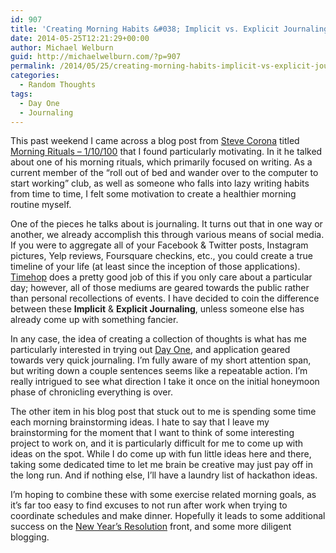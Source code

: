 ```yaml
---
id: 907
title: 'Creating Morning Habits &#038; Implicit vs. Explicit Journaling'
date: 2014-05-25T12:21:29+00:00
author: Michael Welburn
guid: http://michaelwelburn.com/?p=907
permalink: /2014/05/25/creating-morning-habits-implicit-vs-explicit-journaling/
categories:
  - Random Thoughts
tags:
  - Day One
  - Journaling
---
```

This past weekend I came across a blog post from <a title="@stevencorona" href="https://twitter.com/stevencorona" target="_blank">Steve Corona</a> titled <a title="Morning Rituals - 1/10/100" href="http://stevecorona.com/morning-rituals-1-10-1000/" target="_blank">Morning Rituals &#8211; 1/10/100</a> that I found particularly motivating. In it he talked about one of his morning rituals, which primarily focused on writing. As a current member of the &#8220;roll out of bed and wander over to the computer to start working&#8221; club, as well as someone who falls into lazy writing habits from time to time, I felt some motivation to create a healthier morning routine myself.

<!--more-->

One of the pieces he talks about is journaling. It turns out that in one way or another, we already accomplish this through various means of social media. If you were to aggregate all of your Facebook & Twitter posts, Instagram pictures, Yelp reviews, Foursquare checkins, etc., you could create a true timeline of your life (at least since the inception of those applications). <a title="Timehop" href="http://timehop.com/" target="_blank">Timehop</a> does a pretty good job of this if you only care about a particular day; however, all of those mediums are geared towards the public rather than personal recollections of events. I have decided to coin the difference between these **Implicit** & **Explicit Journaling**, unless someone else has already come up with something fancier.

In any case, the idea of creating a collection of thoughts is what has me particularly interested in trying out <a title="Day One" href="http://dayoneapp.com/" target="_blank">Day One</a>, and application geared towards very quick journaling. I&#8217;m fully aware of my short attention span, but writing down a couple sentences seems like a repeatable action. I&#8217;m really intrigued to see what direction I take it once on the initial honeymoon phase of chronicling everything is over.

The other item in his blog post that stuck out to me is spending some time each morning brainstorming ideas. I hate to say that I leave my brainstorming for the moment that I want to think of some interesting project to work on, and it is particularly difficult for me to come up with ideas on the spot. While I do come up with fun little ideas here and there, taking some dedicated time to let me brain be creative may just pay off in the long run. And if nothing else, I&#8217;ll have a laundry list of hackathon ideas.

I&#8217;m hoping to combine these with some exercise related morning goals, as it&#8217;s far too easy to find excuses to not run after work when trying to coordinate schedules and make dinner. Hopefully it leads to some additional success on the <a title="New Year’s Resolutions for 2014" href="http://michaelwelburn.com/2014/01/01/new-years-resolutions-for-2014/" target="_blank">New Year&#8217;s Resolution</a> front, and some more diligent blogging.
